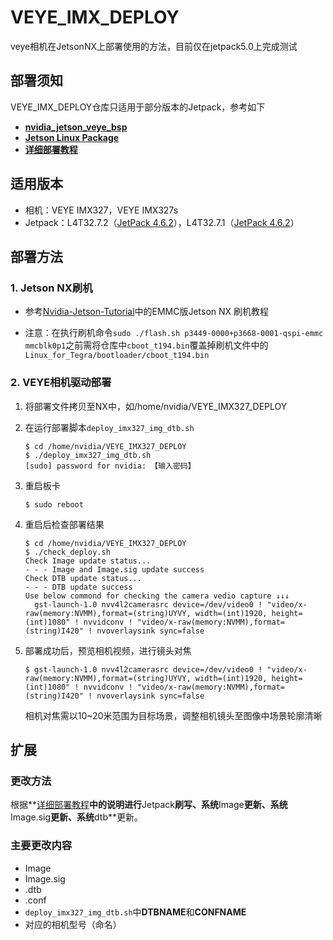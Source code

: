 # VEYE_IMX_DEPLOY

veye相机在JetsonNX上部署使用的方法，目前仅在jetpack5.0上完成测试

## 部署须知

VEYE_IMX_DEPLOY仓库只适用于部分版本的Jetpack，参考如下

- **[nvidia_jetson_veye_bsp](https://github.com/veyeimaging/nvidia_jetson_veye_bsp)**
- **[Jetson Linux Package](https://developer.nvidia.com/embedded/jetson-linux)**
- **[详细部署教程](http://wiki.veye.cc/index.php/VEYE_CS_Camera_for_Jetson_TX2/zh)**

## 适用版本

- 相机：VEYE IMX327，VEYE IMX327s
- Jetpack：L4T32.7.2（[JetPack 4.6.2](https://developer.nvidia.com/jetpack-sdk-462)），L4T32.7.1（[JetPack 4.6.2](https://developer.nvidia.com/jetpack-sdk-462)）

## 部署方法

### 1. Jetson NX刷机

- 参考[Nvidia-Jetson-Tutorial](https://e.gitee.com/csc105/repos/csc105/nvidia-jetson-tutorial/tree/master)中的EMMC版Jetson NX 刷机教程

- 注意：在执行刷机命令`sudo ./flash.sh p3449-0000+p3668-0001-qspi-emmc mmcblk0p1`之前需将仓库中`cboot_t194.bin`覆盖掉刷机文件中的`Linux_for_Tegra/bootloader/cboot_t194.bin`

### 2. VEYE相机驱动部署

1. 将部署文件拷贝至NX中，如/home/nvidia/VEYE_IMX327_DEPLOY

2. 在运行部署脚本`deploy_imx327_img_dtb.sh`

   ```shell
   $ cd /home/nvidia/VEYE_IMX327_DEPLOY
   $ ./deploy_imx327_img_dtb.sh
   [sudo] password for nvidia: 【输入密码】
   ```

3. 重启板卡

   ```shell
   $ sudo reboot
   ```

4. 重启后检查部署结果

   ```shell
   $ cd /home/nvidia/VEYE_IMX327_DEPLOY
   $ ./check_deploy.sh
   Check Image update status...
   - - - Image and Image.sig update success
   Check DTB update status...
   - - - DTB update success
   Use below commond for checking the camera vedio capture ↓↓↓
     gst-launch-1.0 nvv4l2camerasrc device=/dev/video0 ! "video/x-raw(memory:NVMM),format=(string)UYVY, width=(int)1920, height=(int)1080" ! nvvidconv ! "video/x-raw(memory:NVMM),format=(string)I420" ! nvoverlaysink sync=false
   ```

5. 部署成功后，预览相机视频，进行镜头对焦

   ```shell
   $ gst-launch-1.0 nvv4l2camerasrc device=/dev/video0 ! "video/x-raw(memory:NVMM),format=(string)UYVY, width=(int)1920, height=(int)1080" ! nvvidconv ! "video/x-raw(memory:NVMM),format=(string)I420" ! nvoverlaysink sync=false
   ```

   相机对焦需以10~20米范围为目标场景，调整相机镜头至图像中场景轮廓清晰

## 扩展

### 更改方法

根据**[详细部署教程](http://wiki.veye.cc/index.php/VEYE_CS_Camera_for_Jetson_TX2/zh)**中的说明进行**Jetpack**刷写、系统**Image**更新、系统**Image.sig**更新、系统**dtb**更新。

### 主要更改内容

- Image
- Image.sig
- .dtb
- .conf
- `deploy_imx327_img_dtb.sh`中**DTBNAME**和**CONFNAME**
- 对应的相机型号（命名）


